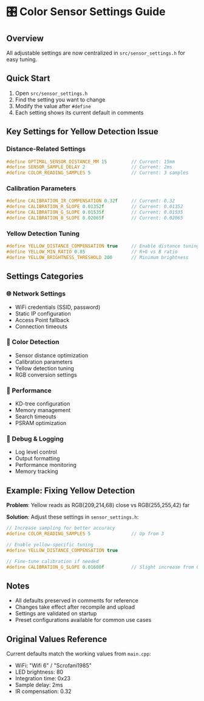 # 🎛️ Color Sensor Settings Guide

## Overview
All adjustable settings are now centralized in `src/sensor_settings.h` for easy tuning.

## Quick Start
1. Open `src/sensor_settings.h`
2. Find the setting you want to change
3. Modify the value after `#define`
4. Each setting shows its current default in comments

## Key Settings for Yellow Detection Issue

### Distance-Related Settings
```cpp
#define OPTIMAL_SENSOR_DISTANCE_MM 15         // Current: 15mm
#define SENSOR_SAMPLE_DELAY 2                 // Current: 2ms
#define COLOR_READING_SAMPLES 5               // Current: 3 samples
```

### Calibration Parameters
```cpp
#define CALIBRATION_IR_COMPENSATION 0.32f     // Current: 0.32
#define CALIBRATION_R_SLOPE 0.01352f          // Current: 0.01352
#define CALIBRATION_G_SLOPE 0.01535f          // Current: 0.01535  
#define CALIBRATION_B_SLOPE 0.02065f          // Current: 0.02065
```

### Yellow Detection Tuning
```cpp
#define YELLOW_DISTANCE_COMPENSATION true     // Enable distance tuning
#define YELLOW_MIN_RATIO 0.85                 // R+G vs B ratio
#define YELLOW_BRIGHTNESS_THRESHOLD 200       // Minimum brightness
```

## Settings Categories

### 🌐 Network Settings
- WiFi credentials (SSID, password)
- Static IP configuration  
- Access Point fallback
- Connection timeouts

### 🎨 Color Detection
- Sensor distance optimization
- Calibration parameters
- Yellow detection tuning
- RGB conversion settings

### 🧠 Performance
- KD-tree configuration
- Memory management
- Search timeouts
- PSRAM optimization

### 🐛 Debug & Logging
- Log level control
- Output formatting
- Performance monitoring
- Memory tracking

## Example: Fixing Yellow Detection

**Problem**: Yellow reads as RGB(209,214,68) close vs RGB(255,255,42) far

**Solution**: Adjust these settings in `sensor_settings.h`:
```cpp
// Increase sampling for better accuracy
#define COLOR_READING_SAMPLES 5               // Up from 3

// Enable yellow-specific tuning
#define YELLOW_DISTANCE_COMPENSATION true

// Fine-tune calibration if needed
#define CALIBRATION_G_SLOPE 0.01600f          // Slight increase from 0.01535
```

## Notes
- All defaults preserved in comments for reference
- Changes take effect after recompile and upload
- Settings are validated on startup
- Preset configurations available for common use cases

## Original Values Reference
Current defaults match the working values from `main.cpp`:
- WiFi: "Wifi 6" / "Scrofani1985"
- LED brightness: 80
- Integration time: 0x23
- Sample delay: 2ms
- IR compensation: 0.32
